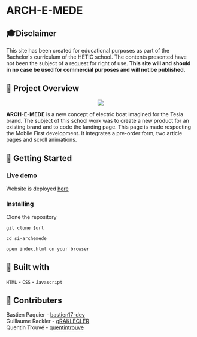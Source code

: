 # ARCH-E-MEDE

## 🎓Disclaimer

This site has been created for educational purposes as part of the Bachelor's curriculum of the HETIC school. The contents presented have not been the subject of a request for right of use. **This site will and should in no case be used for commercial purposes and will not be published.**

## 🚤 Project Overview
<p align="center">
  <img src="img/Gif/archemede.gif">
</p>

**ARCH-E-MEDE** is a new concept of electric boat imagined for the Tesla brand. The subject of this school work was to create a new product for an existing brand and to code the landing page. This page is made respecting the Mobile First development. It integrates a pre-order form, two article pages and scroll animations.

## 🚀 Getting Started

### Live demo

Website is deployed [here](https://arch-e-mede.netlify.app/)

### Installing

Clone the repository

```
git clone $url
```

```
cd si-archemede
```

```
open index.html on your browser
```

## 🔨 Built with

`HTML` - `CSS` - `Javascript`

## 👥 Contributers

Bastien Paquier - [bastien17-dev](https://github.com/bastien17-dev)  
Guillaume Rackler - [gRAKLECLER](https://github.com/gRAKLECLER)   
Quentin Trouvé - [quentintrouve](https://github.com/quentintrouve)
